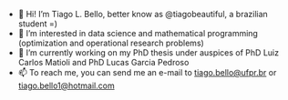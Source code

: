 - 👋 Hi! I’m Tiago L. Bello, better know as @tiagobeautiful, a brazilian student =)
- 👀 I’m interested in data science and mathematical programming (optimization and operational research problems)
- 🌱 I’m currently working on my PhD thesis under auspices of PhD Luiz Carlos Matioli and PhD Lucas Garcia Pedroso 
- 📫 To reach me, you can send me an e-mail to <tiago.bello@ufpr.br> or <tiago.bello1@hotmail.com>

<!---
tiagobeautiful/tiagobeautiful is a ✨ special ✨ repository because its `README.md` (this file) appears on your GitHub profile.
You can click the Preview link to take a look at your changes.
--->

